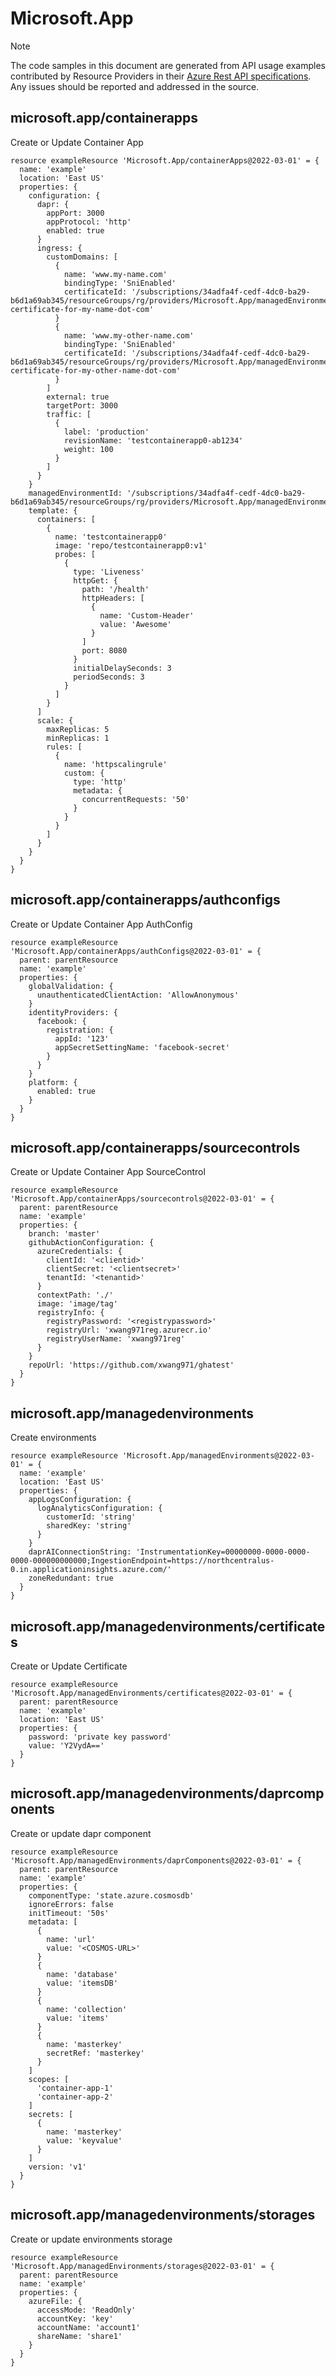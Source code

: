 # Microsoft.App
  
> [!NOTE]
> The code samples in this document are generated from API usage examples contributed by Resource Providers in their [Azure Rest API specifications](https://github.com/Azure/azure-rest-api-specs). Any issues should be reported and addressed in the source.


## microsoft.app/containerapps

Create or Update Container App
```bicep
resource exampleResource 'Microsoft.App/containerApps@2022-03-01' = {
  name: 'example'
  location: 'East US'
  properties: {
    configuration: {
      dapr: {
        appPort: 3000
        appProtocol: 'http'
        enabled: true
      }
      ingress: {
        customDomains: [
          {
            name: 'www.my-name.com'
            bindingType: 'SniEnabled'
            certificateId: '/subscriptions/34adfa4f-cedf-4dc0-ba29-b6d1a69ab345/resourceGroups/rg/providers/Microsoft.App/managedEnvironments/demokube/certificates/my-certificate-for-my-name-dot-com'
          }
          {
            name: 'www.my-other-name.com'
            bindingType: 'SniEnabled'
            certificateId: '/subscriptions/34adfa4f-cedf-4dc0-ba29-b6d1a69ab345/resourceGroups/rg/providers/Microsoft.App/managedEnvironments/demokube/certificates/my-certificate-for-my-other-name-dot-com'
          }
        ]
        external: true
        targetPort: 3000
        traffic: [
          {
            label: 'production'
            revisionName: 'testcontainerapp0-ab1234'
            weight: 100
          }
        ]
      }
    }
    managedEnvironmentId: '/subscriptions/34adfa4f-cedf-4dc0-ba29-b6d1a69ab345/resourceGroups/rg/providers/Microsoft.App/managedEnvironments/demokube'
    template: {
      containers: [
        {
          name: 'testcontainerapp0'
          image: 'repo/testcontainerapp0:v1'
          probes: [
            {
              type: 'Liveness'
              httpGet: {
                path: '/health'
                httpHeaders: [
                  {
                    name: 'Custom-Header'
                    value: 'Awesome'
                  }
                ]
                port: 8080
              }
              initialDelaySeconds: 3
              periodSeconds: 3
            }
          ]
        }
      ]
      scale: {
        maxReplicas: 5
        minReplicas: 1
        rules: [
          {
            name: 'httpscalingrule'
            custom: {
              type: 'http'
              metadata: {
                concurrentRequests: '50'
              }
            }
          }
        ]
      }
    }
  }
}
```

## microsoft.app/containerapps/authconfigs

Create or Update Container App AuthConfig
```bicep
resource exampleResource 'Microsoft.App/containerApps/authConfigs@2022-03-01' = {
  parent: parentResource 
  name: 'example'
  properties: {
    globalValidation: {
      unauthenticatedClientAction: 'AllowAnonymous'
    }
    identityProviders: {
      facebook: {
        registration: {
          appId: '123'
          appSecretSettingName: 'facebook-secret'
        }
      }
    }
    platform: {
      enabled: true
    }
  }
}
```

## microsoft.app/containerapps/sourcecontrols

Create or Update Container App SourceControl
```bicep
resource exampleResource 'Microsoft.App/containerApps/sourcecontrols@2022-03-01' = {
  parent: parentResource 
  name: 'example'
  properties: {
    branch: 'master'
    githubActionConfiguration: {
      azureCredentials: {
        clientId: '<clientid>'
        clientSecret: '<clientsecret>'
        tenantId: '<tenantid>'
      }
      contextPath: './'
      image: 'image/tag'
      registryInfo: {
        registryPassword: '<registrypassword>'
        registryUrl: 'xwang971reg.azurecr.io'
        registryUserName: 'xwang971reg'
      }
    }
    repoUrl: 'https://github.com/xwang971/ghatest'
  }
}
```

## microsoft.app/managedenvironments

Create environments
```bicep
resource exampleResource 'Microsoft.App/managedEnvironments@2022-03-01' = {
  name: 'example'
  location: 'East US'
  properties: {
    appLogsConfiguration: {
      logAnalyticsConfiguration: {
        customerId: 'string'
        sharedKey: 'string'
      }
    }
    daprAIConnectionString: 'InstrumentationKey=00000000-0000-0000-0000-000000000000;IngestionEndpoint=https://northcentralus-0.in.applicationinsights.azure.com/'
    zoneRedundant: true
  }
}
```

## microsoft.app/managedenvironments/certificates

Create or Update Certificate
```bicep
resource exampleResource 'Microsoft.App/managedEnvironments/certificates@2022-03-01' = {
  parent: parentResource 
  name: 'example'
  location: 'East US'
  properties: {
    password: 'private key password'
    value: 'Y2VydA=='
  }
}
```

## microsoft.app/managedenvironments/daprcomponents

Create or update dapr component
```bicep
resource exampleResource 'Microsoft.App/managedEnvironments/daprComponents@2022-03-01' = {
  parent: parentResource 
  name: 'example'
  properties: {
    componentType: 'state.azure.cosmosdb'
    ignoreErrors: false
    initTimeout: '50s'
    metadata: [
      {
        name: 'url'
        value: '<COSMOS-URL>'
      }
      {
        name: 'database'
        value: 'itemsDB'
      }
      {
        name: 'collection'
        value: 'items'
      }
      {
        name: 'masterkey'
        secretRef: 'masterkey'
      }
    ]
    scopes: [
      'container-app-1'
      'container-app-2'
    ]
    secrets: [
      {
        name: 'masterkey'
        value: 'keyvalue'
      }
    ]
    version: 'v1'
  }
}
```

## microsoft.app/managedenvironments/storages

Create or update environments storage
```bicep
resource exampleResource 'Microsoft.App/managedEnvironments/storages@2022-03-01' = {
  parent: parentResource 
  name: 'example'
  properties: {
    azureFile: {
      accessMode: 'ReadOnly'
      accountKey: 'key'
      accountName: 'account1'
      shareName: 'share1'
    }
  }
}
```
